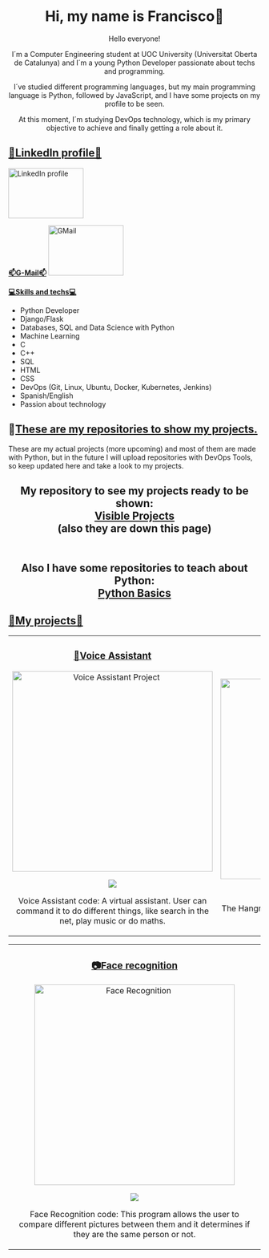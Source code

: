 <div align="center">
<h1 align="center">Hi, my name is Francisco</a>👋</h1>
  
<p align="center">

Hello everyone!

I´m a Computer Engineering student at UOC University (Universitat Oberta de Catalunya) and I´m a young Python Developer passionate about techs and programming.

I´ve studied different programming languages, but my main programming language is Python, followed by JavaScript, and I have some projects on my profile to be seen.

At this moment, I´m studying DevOps technology, which is my primary objective to achieve and finally getting a role about it.
</p>
</div>

<h2>
<ins><b>🔗LinkedIn profile🔗</ins></b>
</h2>
<p>
<a href="https://www.linkedin.com/in/francisco-m-sirvent-candea-68749719b">
<img src="https://logosmarcas.net/wp-content/uploads/2020/04/Linkedin-Logo.png" alt="LinkedIn profile" width="150" height="100">
</a>
</p>
<p>
<ins><b>📫G-Mail📫</b></ins>
<a href="fsirventcandea@gmail.com">
<img src="https://th.bing.com/th/id/R.ae1fbd64a793791023ce79747500f709?rik=z%2bHyd97vQbPpFA&pid=ImgRaw&r=0" alt="GMail" width="150" height="100">
</a>
</p>
  
<ins><b>💻Skills and techs💻</b></ins>
- Python Developer
- Django/Flask
- Databases, SQL and Data Science with Python
- Machine Learning
- C
- C++
- SQL
- HTML
- CSS
- DevOps (Git, Linux, Ubuntu, Docker, Kubernetes, Jenkins)
- Spanish/English
- Passion about technology

<h2>
👷<ins><b>These are my repositories to show my projects.</b></ins>
</h2>
These are my actual projects (more upcoming) and most of them are made with Python, but in the future I will upload repositories with DevOps Tools, so keep updated here and take a look to my projects.
<h2 align="center">My repository to see my projects ready to be shown:<a href="https://github.com/fransirvent1994/VisibleProjects"> <br><ins>Visible Projects</ins> </a> <br>(also they are down this page)</br></br></h2>
<h2 align="center"> Also I have some repositories to teach about Python:<a href= "https://github.com/fransirvent1994/Python-Basics.git"><br><ins>Python Basics</ins></a></br></h2>

<h2>
<ins><b>🔨My projects🔨</ins></b>
</h2>
<table>
<tr>
<td width="50%">
<h3 align="center"><a href="https://github.com/fransirvent1994/VisibleProjects/blob/main/VoiceAssistant.py"><ins>🤖Voice Assistant</ins></a></h3>
<div align="center">
<a href="https://github.com/fransirvent1994/VisibleProjects/blob/main/VoiceAssistant.py" target="_blank">
<img src="https://image.news.livedoor.com/newsimage/stf/8/9/89e48_1127_b373474e_bd71f39f.jpg" width="400" alt="Voice Assistant Project"></a>
<p>
<a href="https://github.com/fransirvent1994/VisibleProjects/blob/main/VoiceAssistant.py" target="_blank">
<img src="https://img.shields.io/badge/CODE-ff9?style=for-the-badge&logo=github&logoColor=black">
</a>
</p>
<p>Voice Assistant code: A virtual assistant. User can command it to do different things, like search in the net, play music or do maths.</p>
</div>
                                                                                      
</td>

<td width="50%">
<h3 align="center"><a href="https://github.com/fransirvent1994/VisibleProjects/blob/main/Hanging%20Tree.py"><ins>🎮The Hanging Tree</ins></a></h3>
<div align="center">                                       
<a href="https://github.com/fransirvent1994/VisibleProjects/blob/main/Hanging%20Tree.py" target="_blank"><img src="https://media.istockphoto.com/illustrations/simple-illustration-of-hangman-game-illustration-id1196954772?k=6&m=1196954772&s=170667a&w=0&h=iNA3SlxYdtJZrtzu7uxEv18YCGEepC-Zs8gmSgvSg6c=" width="400" alt="Hanging Tree"></a>
<p>
<a href="https://github.com/fransirvent1994/VisibleProjects/blob/main/Hanging%20Tree.py" target="_blank">
<img src="https://img.shields.io/badge/CODE-80ffaa?style=for-the-badge&logo=github&logoColor=black">
</a>
</p>
</p>The Hangman Tree: Classic game to guess words by choosing letters.</p>
</td>
</div>                                                             
</table>                                                                                 
</div>

<table>
<td width="50%">
<h3 align="center"><a href="https://github.com/fransirvent1994/VisibleProjects/blob/main/Face%20Recognition.py"><ins>📷Face recognition</ins></a></h3>
<div align="center">
<a href="https://github.com/fransirvent1994/VisibleProjects/blob/main/Face%20Recognition.py" target="_blank">
<img src="https://www.vhv.rs/dpng/d/232-2327111_transparent-recognition-clipart-face-recognition-logo-png-png.png" width="400" alt="Face Recognition">
</a>
<p>
<a href="https://github.com/fransirvent1994/VisibleProjects/blob/main/Face%20Recognition.py" target="_blank">
<img src="https://img.shields.io/badge/CODE-80ffaa?style=for-the-badge&logo=github&logoColor=black">
</a>
</p>
<p>Face Recognition code: This program allows the user to compare different pictures between them and it determines if they are the same person or not.</p>
</td>
</div>                                                                               
</table>                                                                                 
</div>
